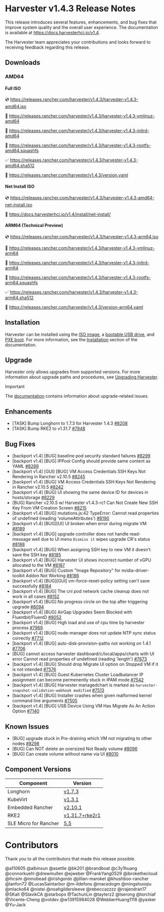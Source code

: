 

# Harvester v1.4.3 Release Notes

This release introduces several features, enhancements, and bug fixes that improve system quality and the overall user experience. The documentation is available at https://docs.harvesterhci.io/v1.4.

The Harvester team appreciates your contributions and looks forward to receiving feedback regarding this release.

## Downloads

### AMD64

#### Full ISO

:cd: https://releases.rancher.com/harvester/v1.4.3/harvester-v1.4.3-amd64.iso

:file_folder: https://releases.rancher.com/harvester/v1.4.3/harvester-v1.4.3-vmlinuz-amd64

:file_folder: https://releases.rancher.com/harvester/v1.4.3/harvester-v1.4.3-initrd-amd64

:file_folder: https://releases.rancher.com/harvester/v1.4.3/harvester-v1.4.3-rootfs-amd64.squashfs

:white_check_mark: https://releases.rancher.com/harvester/v1.4.3/harvester-v1.4.3-amd64.sha512

:memo: https://releases.rancher.com/harvester/v1.4.3/version.yaml


#### Net Install ISO

:cd: https://releases.rancher.com/harvester/v1.4.3/harvester-v1.4.3-amd64-net-install.iso

:memo: https://docs.harvesterhci.io/v1.4/install/net-install/


#### ARM64 (Technical Preview)

:cd: https://releases.rancher.com/harvester/v1.4.3/harvester-v1.4.3-arm64.iso

:file_folder: https://releases.rancher.com/harvester/v1.4.3/harvester-v1.4.3-vmlinuz-arm64

:file_folder: https://releases.rancher.com/harvester/v1.4.3/harvester-v1.4.3-initrd-arm64

:file_folder: https://releases.rancher.com/harvester/v1.4.3/harvester-v1.4.3-rootfs-arm64.squashfs

:white_check_mark: https://releases.rancher.com/harvester/v1.4.3/harvester-v1.4.3-arm64.sha512

:memo: https://releases.rancher.com/harvester/v1.4.3/version-arm64.yaml



## Installation

Harvester can be installed using the [ISO image](https://docs.harvesterhci.io/v1.4/install/index), a [bootable USB drive](https://docs.harvesterhci.io/v1.4/install/usb-install), and [PXE boot](https://docs.harvesterhci.io/v1.4/install/pxe-boot-install). For more information, see the [Installation](https://docs.harvesterhci.io/v1.4/install/requirements) section of the documentation.


## Upgrade

Harvester only allows upgrades from supported versions. For more information about upgrade paths and procedures, see [Upgrading Harvester](https://docs.harvesterhci.io/v1.4/upgrade/index).

> [!IMPORTANT]
>
> The [documentation](https://docs.harvesterhci.io/v1.4/upgrade/v1-4-1-to-v1-4-3) contains information about upgrade-related issues.


## Enhancements


- [TASK] Bump Longhorn to 1.7.3 for Harvester 1.4.3 [#8208](https://github.com/harvester/harvester/issues/8208)
- [TASK] Bump RKE2 to v1.31.7 [#7948](https://github.com/harvester/harvester/issues/7948)


## Bug Fixes


- [backport v1.4] [BUG] baseline pod security standard failures [#8299](https://github.com/harvester/harvester/issues/8299)
- [backport v1.4] [BUG] IPPool Config should provide same content as YAML [#8289](https://github.com/harvester/harvester/issues/8289)
- [backport v1.4] [GUI] [BUG] VM Access Credentials SSH Keys Not Rendering in Rancher v2.10.5 [#8245](https://github.com/harvester/harvester/issues/8245)
- [backport v1.4] [BUG] VM Access Credentials SSH Keys Not Rendering in Rancher v2.10.5 [#8242](https://github.com/harvester/harvester/issues/8242)
- [backport v1.4] [BUG] UI showing the same device ID for devices in hosts/storage [#8229](https://github.com/harvester/harvester/issues/8229)
- [BUG] Rancher v2.10.5 w/ Harvester v1.4.3-rc1 Can Not Create New SSH Key From VM Creation Screen [#8215](https://github.com/harvester/harvester/issues/8215)
- [backport v1.4] [BUG] mutations.js:42 TypeError: Cannot read properties of undefined (reading 'volumeAttributes') [#8190](https://github.com/harvester/harvester/issues/8190)
- [backport v1.4] [BUG][UI] UI broken when error during migrate VM [#8189](https://github.com/harvester/harvester/issues/8189)
- [backport v1.4] [BUG] upgrade controller does not handle read-message well due to UI menu `Dismiss it` wipes upgrade CR's status [#8188](https://github.com/harvester/harvester/issues/8188)
- [backport v1.4] [BUG] When assigning SSH key to new VM it doesn't save the SSH key [#8185](https://github.com/harvester/harvester/issues/8185)
- [backport v1.4] [BUG] Harvester UI shows incorrect number of vGPU allocated to the VM [#8187](https://github.com/harvester/harvester/issues/8187)
- [backport v1.4] [BUG] Custom "Image Repository" for nvidia-driver-toolkit Addon Not Working [#8186](https://github.com/harvester/harvester/issues/8186)
- [backport v1.4] [BUG][GUI] vm-force-reset-policy setting can't save successfully [#8184](https://github.com/harvester/harvester/issues/8184)
- [backport v1.4] [BUG] The cni pod network cache cleanup does not work in all cases [#8152](https://github.com/harvester/harvester/issues/8152)
- [backport v1.4] [BUG] No progress circle on the top after triggering upgrade [#8094](https://github.com/harvester/harvester/issues/8094)
- [backport v1.4] [BUG] AirGap Upgrades Seem Blocked with Fluentbit/FluentD [#8052](https://github.com/harvester/harvester/issues/8052)
- [backport v1.4] [BUG] High load and use of cpu time by harvester process [#7969](https://github.com/harvester/harvester/issues/7969)
- [backport v1.4] [BUG] node-manager does not update NTP sync status correctly [#7712](https://github.com/harvester/harvester/issues/7712)
- [backport v1.4] [BUG] auto-disk-provision-paths not working on 1.4.1 [#7706](https://github.com/harvester/harvester/issues/7706)
- [BUG] cannot access harvester dashboard/c/local/apps/charts  with UI error Cannot read properties of undefined (reading 'length') [#7673](https://github.com/harvester/harvester/issues/7673)
- [backport v1.4] [BUG] Should drop Migrate UI option on Stopped VM if it is not intended [#7576](https://github.com/harvester/harvester/issues/7576)
- [backport v1.4] [BUG] Guest Kubernetes Cluster Loadbalancer IP assignment can become permenently stuck in IPAM mode [#7542](https://github.com/harvester/harvester/issues/7542)
- [backport v1.4] [BUG] Harvester managedchart is marked as `harvester-snapshot-validation-webhook modified` [#7513](https://github.com/harvester/harvester/issues/7513)
- [backport v1.4] [BUG] Installer crashes when given malformed kernel command line arguments [#7505](https://github.com/harvester/harvester/issues/7505)
- [backport v1.4] [BUG] USB Device Using VM Has Migrate As An Action Option [#7140](https://github.com/harvester/harvester/issues/7140)


## Known Issues

- [BUG] upgrade stuck in Pre-draining which VM not migrating to other nodes [#8298](https://github.com/harvester/harvester/issues/8298)
- [BUG] Can NOT delete an oversized Not Ready volume [#8096](https://github.com/harvester/harvester/issues/8096)
- [BUG] Can create volume without name via UI [#8010](https://github.com/harvester/harvester/issues/8010)



## Component Versions

| Component | Version |
| --- | --- |
| Longhorn | [v1.7.3](https://github.com/longhorn/longhorn/releases/tag/v1.7.3) |
| KubeVirt | [v1.3.1](https://github.com/kubevirt/kubevirt/releases/tag/v1.3.1) |
| Embedded Rancher | [v2.10.1](https://github.com/rancher/rancher/releases/tag/v2.10.1) |
| RKE2 | [v1.31.7+rke2r1](https://github.com/rancher/rke2/releases/tag/v1.31.7%2Brke2r1) |
| SLE Micro for Rancher | [5.5](https://github.com/harvester/os2/releases/tag/v1.4-20250513)|

# Contributors

Thank you to all the contributors that made this release possible.

@a110605
@albinsun
@asettle
@bk201
@brandboat
@c3y1huang
@connorkuehl
@drewmullen
@ejweber
@FrankYang0529
@ibrokethecloud
@ihcsim
@innobead
@irishgordo
@jillian-maroket
@khushboo-rancher
@lanfon72
@LucasSaintarbor
@m-ildefons
@macedogm
@mingshuoqiu
@mlacko64
@nistei
@noahgildersleeve
@rebeccazzzz
@rrajendran17
@SKalt
@SlavikCA
@starbops
@TachunLin
@tayterz2
@tserong
@torchiaf
@Vicente-Cheng
@votdev
@w13915984028
@WebberHuang1118
@yasker
@Yu-Jack

